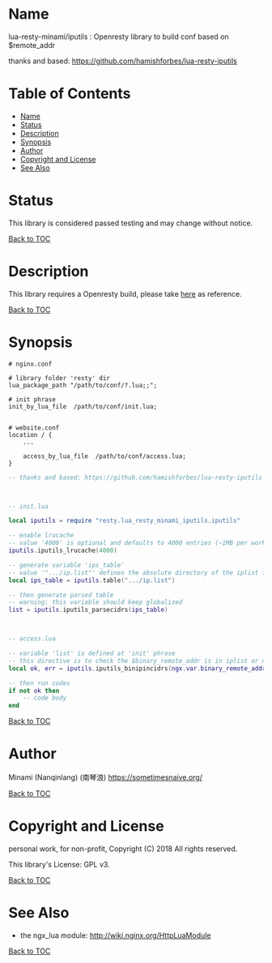 Name
====
lua-resty-minami/iputils : Openresty library to build conf based on $remote_addr

thanks and based: https://github.com/hamishforbes/lua-resty-iputils


Table of Contents
=================
* [Name](#name)
* [Status](#status)
* [Description](#description)
* [Synopsis](#synopsis)
* [Author](#author)
* [Copyright and License](#copyright-and-license)
* [See Also](#see-also)


Status
======
This library is considered passed testing and may change without notice.

[Back to TOC](#table-of-contents)


Description
===========
This library requires a Openresty build, please take [here](https://sometimesnaive.org/article/71) as reference.

[Back to TOC](#table-of-contents)


Synopsis
========
```nginx
# nginx.conf

# library folder 'resty' dir
lua_package_path "/path/to/conf/?.lua;;";

# init phrase
init_by_lua_file  /path/to/conf/init.lua;


# website.conf
location / {
    ...
    
    access_by_lua_file  /path/to/conf/access.lua;
}
```

```lua
-- thanks and based: https://github.com/hamishforbes/lua-resty-iputils



-- init.lua

local iputils = require "resty.lua_resty_minami_iputils.iputils"

-- enable lrucache
-- value '4000' is optional and defaults to 4000 entries (~1MB per worker)
iputils.iputils_lrucache(4000)

-- generate variable 'ips_table'
-- value '".../ip.list"' defines the absolute directory of the iplist file
local ips_table = iputils.table(".../ip.list")

-- then generate parsed table
-- warning: this variable should keep globalized
list = iputils.iputils_parsecidrs(ips_table)



-- access.lua

-- variable 'list' is defined at 'init' phrase
-- this directive is to check the $binary_remote_addr is in iplist or not
local ok, err = iputils.iputils_binipincidrs(ngx.var.binary_remote_addr, list)

-- then run codes
if not ok then
    -- code body
end
```

[Back to TOC](#table-of-contents)


Author
======
Minami (Nanqinlang) (南琴浪) <https://sometimesnaive.org/>

[Back to TOC](#table-of-contents)


Copyright and License
=====================
personal work, for non-profit, Copyright (C) 2018 All rights reserved.

This library's License: GPL v3.

[Back to TOC](#table-of-contents)


See Also
========
* the ngx_lua module: http://wiki.nginx.org/HttpLuaModule

[Back to TOC](#table-of-contents)
